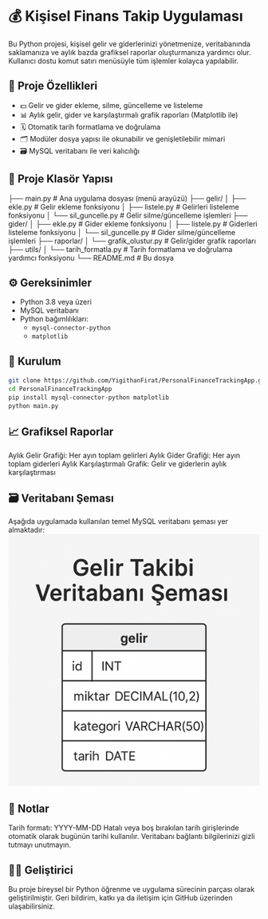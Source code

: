 # 💰 Kişisel Finans Takip Uygulaması

Bu Python projesi, kişisel gelir ve giderlerinizi yönetmenize, veritabanında saklamanıza ve aylık bazda grafiksel raporlar oluşturmanıza yardımcı olur. Kullanıcı dostu komut satırı menüsüyle tüm işlemler kolayca yapılabilir.

## 🚀 Proje Özellikleri

- 💵 Gelir ve gider ekleme, silme, güncelleme ve listeleme
- 📊 Aylık gelir, gider ve karşılaştırmalı grafik raporları (Matplotlib ile)
- 🗓️ Otomatik tarih formatlama ve doğrulama
- 🗂️ Modüler dosya yapısı ile okunabilir ve genişletilebilir mimari
- 🗃️ MySQL veritabanı ile veri kalıcılığı

## 🧱 Proje Klasör Yapısı

├── main.py                       # Ana uygulama dosyası (menü arayüzü)
├── gelir/
│   ├── ekle.py                   # Gelir ekleme fonksiyonu
│   ├── listele.py                # Gelirleri listeleme fonksiyonu
│   └── sil_guncelle.py           # Gelir silme/güncelleme işlemleri
├── gider/
│   ├── ekle.py                   # Gider ekleme fonksiyonu
│   ├── listele.py                # Giderleri listeleme fonksiyonu
│   └── sil_guncelle.py           # Gider silme/güncelleme işlemleri
├── raporlar/
│   └── grafik_olustur.py         # Gelir/gider grafik raporları
├── utils/
│   └── tarih_formatla.py         # Tarih formatlama ve doğrulama yardımcı fonksiyonu
└── README.md                     # Bu dosya


## ⚙️ Gereksinimler

- Python 3.8 veya üzeri
- MySQL veritabanı
- Python bağımlılıkları:
  - `mysql-connector-python`
  - `matplotlib`

## 💾 Kurulum

```bash
git clone https://github.com/YigithanFirat/PersonalFinanceTrackingApp.git
cd PersonalFinanceTrackingApp
pip install mysql-connector-python matplotlib
python main.py
```

## 📈 Grafiksel Raporlar
Aylık Gelir Grafiği: Her ayın toplam gelirleri
Aylık Gider Grafiği: Her ayın toplam giderleri
Aylık Karşılaştırmalı Grafik: Gelir ve giderlerin aylık karşılaştırması

## 🗃️ Veritabanı Şeması
Aşağıda uygulamada kullanılan temel MySQL veritabanı şeması yer almaktadır:
![alt text](veritabani_sablon.png)

## 📌 Notlar
Tarih formatı: YYYY-MM-DD
Hatalı veya boş bırakılan tarih girişlerinde otomatik olarak bugünün tarihi kullanılır.
Veritabanı bağlantı bilgilerinizi gizli tutmayı unutmayın.

## 👨‍💻 Geliştirici
Bu proje bireysel bir Python öğrenme ve uygulama sürecinin parçası olarak geliştirilmiştir.
Geri bildirim, katkı ya da iletişim için GitHub üzerinden ulaşabilirsiniz.
